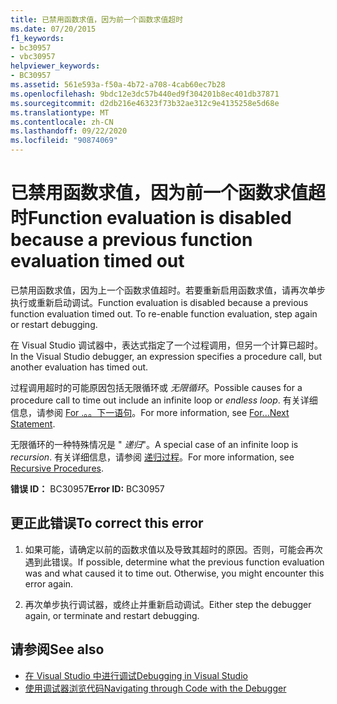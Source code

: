 ```yaml
---
title: 已禁用函数求值，因为前一个函数求值超时
ms.date: 07/20/2015
f1_keywords:
- bc30957
- vbc30957
helpviewer_keywords:
- BC30957
ms.assetid: 561e593a-f50a-4b72-a708-4cab60ec7b28
ms.openlocfilehash: 9bdc12e3dc57b440ed9f304201b8ec401db37871
ms.sourcegitcommit: d2db216e46323f73b32ae312c9e4135258e5d68e
ms.translationtype: MT
ms.contentlocale: zh-CN
ms.lasthandoff: 09/22/2020
ms.locfileid: "90874069"
---
```

# <a name="function-evaluation-is-disabled-because-a-previous-function-evaluation-timed-out"></a><span data-ttu-id="6ce95-102">已禁用函数求值，因为前一个函数求值超时</span><span class="sxs-lookup"><span data-stu-id="6ce95-102">Function evaluation is disabled because a previous function evaluation timed out</span></span>

<span data-ttu-id="6ce95-103">已禁用函数求值，因为上一个函数求值超时。若要重新启用函数求值，请再次单步执行或重新启动调试。</span><span class="sxs-lookup"><span data-stu-id="6ce95-103">Function evaluation is disabled because a previous function evaluation timed out. To re-enable function evaluation, step again or restart debugging.</span></span>  
  
 <span data-ttu-id="6ce95-104">在 Visual Studio 调试器中，表达式指定了一个过程调用，但另一个计算已超时。</span><span class="sxs-lookup"><span data-stu-id="6ce95-104">In the Visual Studio debugger, an expression specifies a procedure call, but another evaluation has timed out.</span></span>  
  
 <span data-ttu-id="6ce95-105">过程调用超时的可能原因包括无限循环或 *无限循环*。</span><span class="sxs-lookup"><span data-stu-id="6ce95-105">Possible causes for a procedure call to time out include an infinite loop or *endless loop*.</span></span> <span data-ttu-id="6ce95-106">有关详细信息，请参阅 [For .。。下一语句](../statements/for-next-statement.md)。</span><span class="sxs-lookup"><span data-stu-id="6ce95-106">For more information, see [For...Next Statement](../statements/for-next-statement.md).</span></span>  
  
 <span data-ttu-id="6ce95-107">无限循环的一种特殊情况是 " *递归*"。</span><span class="sxs-lookup"><span data-stu-id="6ce95-107">A special case of an infinite loop is *recursion*.</span></span> <span data-ttu-id="6ce95-108">有关详细信息，请参阅 [递归过程](../../programming-guide/language-features/procedures/recursive-procedures.md)。</span><span class="sxs-lookup"><span data-stu-id="6ce95-108">For more information, see [Recursive Procedures](../../programming-guide/language-features/procedures/recursive-procedures.md).</span></span>  
  
 <span data-ttu-id="6ce95-109">**错误 ID：** BC30957</span><span class="sxs-lookup"><span data-stu-id="6ce95-109">**Error ID:** BC30957</span></span>  
  
## <a name="to-correct-this-error"></a><span data-ttu-id="6ce95-110">更正此错误</span><span class="sxs-lookup"><span data-stu-id="6ce95-110">To correct this error</span></span>  
  
1. <span data-ttu-id="6ce95-111">如果可能，请确定以前的函数求值以及导致其超时的原因。否则，可能会再次遇到此错误。</span><span class="sxs-lookup"><span data-stu-id="6ce95-111">If possible, determine what the previous function evaluation was and what caused it to time out. Otherwise, you might encounter this error again.</span></span>  
  
2. <span data-ttu-id="6ce95-112">再次单步执行调试器，或终止并重新启动调试。</span><span class="sxs-lookup"><span data-stu-id="6ce95-112">Either step the debugger again, or terminate and restart debugging.</span></span>  
  
## <a name="see-also"></a><span data-ttu-id="6ce95-113">请参阅</span><span class="sxs-lookup"><span data-stu-id="6ce95-113">See also</span></span>

- [<span data-ttu-id="6ce95-114">在 Visual Studio 中进行调试</span><span class="sxs-lookup"><span data-stu-id="6ce95-114">Debugging in Visual Studio</span></span>](/visualstudio/debugger/debugger-feature-tour)
- [<span data-ttu-id="6ce95-115">使用调试器浏览代码</span><span class="sxs-lookup"><span data-stu-id="6ce95-115">Navigating through Code with the Debugger</span></span>](/visualstudio/debugger/navigating-through-code-with-the-debugger)
